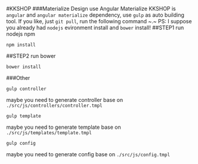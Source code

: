 #KKSHOP
###Materialize Design use Angular Materialize 
KKSHOP is ```angular``` and ```angular materialize``` dependency, use ```gulp``` as auto building tool. If you like, just ```git pull```, run the following command ~.~  PS: I suppose you already had ```nodejs``` evironment install and ```bower``` install!
##STEP1  run nodejs npm
```
npm install
```
##STEP2  run bower
```
bower install 
```
###Other
>
```
gulp controller
```
maybe you need to generate controller base on ```./src/js/controllers/controller.tmpl```
```
gulp template
```
maybe you need to generate template base on ```./src/js/templates/template.tmpl```
```
gulp config
```
maybe you need to generate config base on ```./src/js/config.tmpl```
